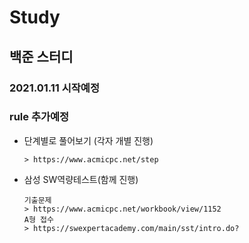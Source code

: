 # Study
## 백준 스터디
### 2021.01.11 시작예정
### rule 추가예정

  * 단계별로 풀어보기 (각자 개별 진행)
    ```
    > https://www.acmicpc.net/step
    ```

  * 삼성 SW역량테스트(함께 진행)
    ```
    기출문제
    > https://www.acmicpc.net/workbook/view/1152
    A형 접수
    > https://swexpertacademy.com/main/sst/intro.do?
    ```
  
